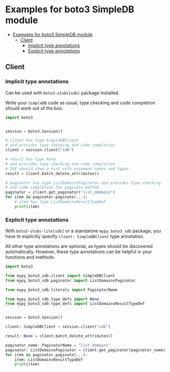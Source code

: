 <a id="examples-for-boto3-simpledb-module"></a>

# Examples for boto3 SimpleDB module

- [Examples for boto3 SimpleDB module](#examples-for-boto3-simpledb-module)
  - [Client](#client)
    - [Implicit type annotations](#implicit-type-annotations)
    - [Explicit type annotations](#explicit-type-annotations)

<a id="client"></a>

## Client

<a id="implicit-type-annotations"></a>

### Implicit type annotations

Can be used with `boto3-stubs[sdb]` package installed.

Write your `SimpleDB` code as usual, type checking and code completion should
work out of the box.

```python
import boto3


session = boto3.Session()

# client has type SimpleDBClient
# and provides type checking and code completion
client = session.client("sdb")

# result has type None
# and provides type checking and code completion
# IDE should show a hint with argument names and types
result = client.batch_delete_attributes()

# paginator has type ListDomainsPaginator and provides type checking
# and code completion for paginate method
paginator = client.get_paginator("list_domains")
for item in paginator.paginate(...):
    # item has type ListDomainsResultTypeDef
    print(item)
```

<a id="explicit-type-annotations"></a>

### Explicit type annotations

With `boto3-stubs-lite[sdb]` or a standalone `mypy_boto3_sdb` package, you have
to explicitly specify `client: SimpleDBClient` type annotation.

All other type annotations are optional, as types should be discovered
automatically. However, these type annotations can be helpful in your functions
and methods.

```python
import boto3

from mypy_boto3_sdb.client import SimpleDBClient
from mypy_boto3_sdb.paginator import ListDomainsPaginator

from mypy_boto3_sdb.literals import PaginatorName

from mypy_boto3_sdb.type_defs import None
from mypy_boto3_sdb.type_defs import ListDomainsResultTypeDef


session = boto3.Session()

client: SimpleDBClient = session.client("sdb")

result: None = client.batch_delete_attributes()

paginator_name: PaginatorName = "list_domains"
paginator: ListDomainsPaginator = client.get_paginator(paginator_name)
for item in paginator.paginate(...):
    item: ListDomainsResultTypeDef
    print(item)
```
